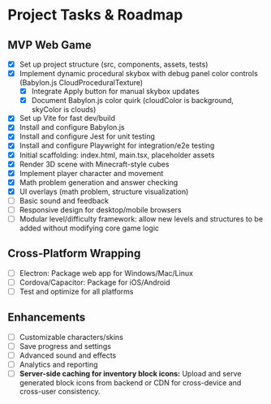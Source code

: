 # Project Tasks & Roadmap

## MVP Web Game
- [x] Set up project structure (src, components, assets, tests)
- [x] Implement dynamic procedural skybox with debug panel color controls (Babylon.js CloudProceduralTexture)
  - [x] Integrate Apply button for manual skybox updates
  - [x] Document Babylon.js color quirk (cloudColor is background, skyColor is clouds)

- [x] Set up Vite for fast dev/build
- [x] Install and configure Babylon.js
- [x] Install and configure Jest for unit testing
- [x] Install and configure Playwright for integration/e2e testing
- [x] Initial scaffolding: index.html, main.tsx, placeholder assets
- [x] Render 3D scene with Minecraft-style cubes
- [x] Implement player character and movement
- [x] Math problem generation and answer checking
- [x] UI overlays (math problem, structure visualization)
- [ ] Basic sound and feedback
- [ ] Responsive design for desktop/mobile browsers
- [ ] Modular level/difficulty framework: allow new levels and structures to be added without modifying core game logic

## Cross-Platform Wrapping
- [ ] Electron: Package web app for Windows/Mac/Linux
- [ ] Cordova/Capacitor: Package for iOS/Android
- [ ] Test and optimize for all platforms

## Enhancements
- [ ] Customizable characters/skins
- [ ] Save progress and settings
- [ ] Advanced sound and effects
- [ ] Analytics and reporting
- [ ] **Server-side caching for inventory block icons:** Upload and serve generated block icons from backend or CDN for cross-device and cross-user consistency.
